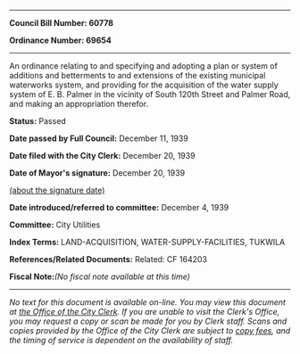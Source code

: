 

********

**Council Bill Number: 60778**
   
**Ordinance Number: 69654**
********

 An ordinance relating to and specifying and adopting a plan or system of additions and betterments to and extensions of the existing municipal waterworks system, and providing for the acquisition of the water supply system of E. B. Palmer in the vicinity of South 120th Street and Palmer Road, and making an appropriation therefor.

**Status:** Passed
   
**Date passed by Full Council:** December 11, 1939
   
**Date filed with the City Clerk:** December 20, 1939
   
**Date of Mayor's signature:** December 20, 1939
   
[(about the signature date)](/~public/approvaldate.htm)
   
   
   
**Date introduced/referred to committee:** December 4, 1939
   
**Committee:** City Utilities
   
   
**Index Terms:** LAND-ACQUISITION, WATER-SUPPLY-FACILITIES, TUKWILA

**References/Related Documents:** Related: CF 164203

**Fiscal Note:**_(No fiscal note available at this time)_
********

_No text for this document is available on-line. You may view this document at [the Office of the City Clerk](http://www.seattle.gov/leg/clerk/contactUs.htm). If you are unable to visit the Clerk's Office, you may request a copy or scan be made for you by Clerk staff. Scans and copies provided by the Office of the City Clerk are subject to [copy fees](http://clerk.seattle.gov/~public/clerkfees.htm), and the timing of service is dependent on the availability of staff._

